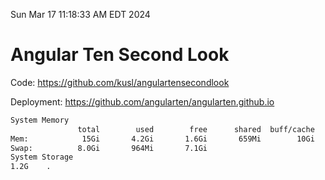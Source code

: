 Sun Mar 17 11:18:33 AM EDT 2024

# Angular Ten Second Look

Code: https://github.com/kusl/angulartensecondlook

Deployment: https://github.com/angularten/angularten.github.io

```bash
System Memory
               total        used        free      shared  buff/cache   available
Mem:            15Gi       4.2Gi       1.6Gi       659Mi        10Gi        11Gi
Swap:          8.0Gi       964Mi       7.1Gi
System Storage
1.2G	.
```
